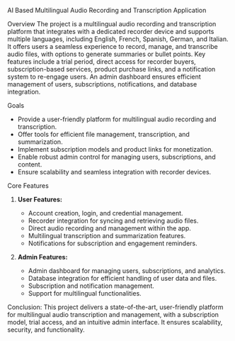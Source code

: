AI Based Multilingual Audio Recording and Transcription Application

Overview
The project is a multilingual audio recording and transcription platform that integrates with a dedicated recorder device and supports multiple languages, including English, French, Spanish, German, and Italian. It offers users a seamless experience to record, manage, and transcribe audio files, with options to generate summaries or bullet points. Key features include a trial period, direct access for recorder buyers, subscription-based services, product purchase links, and a notification system to re-engage users. An admin dashboard ensures efficient management of users, subscriptions, notifications, and database integration.

Goals
- Provide a user-friendly platform for multilingual audio recording and transcription.
- Offer tools for efficient file management, transcription, and summarization.
- Implement subscription models and product links for monetization.
- Enable robust admin control for managing users, subscriptions, and content.
- Ensure scalability and seamless integration with recorder devices.

Core Features
1. **User Features:**
   - Account creation, login, and credential management.
   - Recorder integration for syncing and retrieving audio files.
   - Direct audio recording and management within the app.
   - Multilingual transcription and summarization features.
   - Notifications for subscription and engagement reminders.

2. **Admin Features:**
   - Admin dashboard for managing users, subscriptions, and analytics.
   - Database integration for efficient handling of user data and files.
   - Subscription and notification management.
   - Support for multilingual functionalities.

Conclusion:
This project delivers a state-of-the-art, user-friendly platform for multilingual audio transcription and management, with a subscription model, trial access, and an intuitive admin interface. It ensures scalability, security, and functionality.
